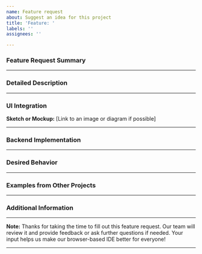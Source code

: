```yaml
---
name: Feature request
about: Suggest an idea for this project
title: 'Feature: '
labels: ''
assignees: ''

---
```


<!-- Note: All fields are optional but highly recommended :D -->
### Feature Request Summary


<!-- Provide a brief summary (1-2 sentences) of the feature you're proposing. -->

---

### Detailed Description

<!-- 
Describe the feature in detail, including why you think it would be a beneficial addition to the IDE.
-->

---

### UI Integration
**Sketch or Mockup:** [Link to an image or diagram if possible]

<!-- 
1. Which section of the IDE should it be in?
2. What UI components (buttons, menus, panels, etc.) are necessary?
3. How should it interact with other UI components?
4. Are there any potential issues or considerations for integration?
-->

---

### Backend Implementation

<!-- 
1. What services or APIs might be required?
2. Are there potential performance considerations or bottlenecks?
3. Are there any database changes necessary?
4. How should it integrate with the current backend functionality?
-->

---

### Desired Behavior

<!-- 
1. What should happen when a user interacts with this feature?
2. Are there any edge cases or scenarios to be considered?
3. How should errors or unexpected situations be handled?
-->

---

### Examples from Other Projects

<!-- 
1. **Project Name/URL:** [Link to project or specific page]
    - **How it works:** Brief description of the feature in this project.
    - **Screenshot/GIF:** [Link to an image or animation if available]

2. **Project Name/URL:** [Link to project or specific page]
    - **How it works:** Brief description of the feature in this project.
    - **Screenshot/GIF:** [Link to an image or animation if available]

(Add more as necessary)
-->

---

### Additional Information

<!-- 
Include any other relevant information, links, or resources that would be helpful for understanding your request.
-->

---

**Note:** Thanks for taking the time to fill out this feature request. Our team will review it and provide feedback or ask further questions if needed. Your input helps us make our browser-based IDE better for everyone!

---

